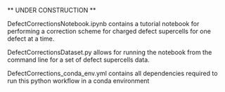 ** UNDER CONSTRUCTION **

DefectCorrectionsNotebook.ipynb contains a tutorial notebook for performing a correction scheme for charged defect supercells for one defect at a time.

DefectCorrectionsDataset.py allows for running the notebook from the command line for a set of defect supercells data.

DefectCorrections_conda_env.yml contains all dependencies required to run this python workflow in a conda environment
